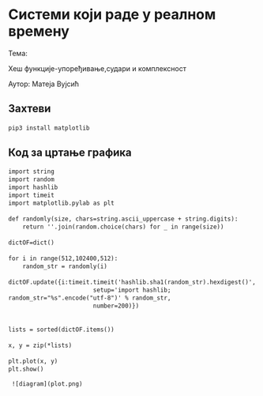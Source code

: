 # Системи који раде у реалном времену
Тема: 

Хеш функције-упоређивање,судари и комплексност 
 
Аутор: Матеја Вујсић

## Захтеви


```bash
pip3 install matplotlib
```

## Код за цртање графика

```python3
import string
import random
import hashlib
import timeit
import matplotlib.pylab as plt

def randomly(size, chars=string.ascii_uppercase + string.digits):
    return ''.join(random.choice(chars) for _ in range(size))

dictOF=dict()

for i in range(512,102400,512):
    random_str = randomly(i)
    dictOF.update({i:timeit.timeit('hashlib.sha1(random_str).hexdigest()',
                        setup='import hashlib; random_str="%s".encode("utf-8")' % random_str,
                        number=200)})


lists = sorted(dictOF.items()) 

x, y = zip(*lists) 

plt.plot(x, y)
plt.show()

```

     ![diagram](plot.png)
